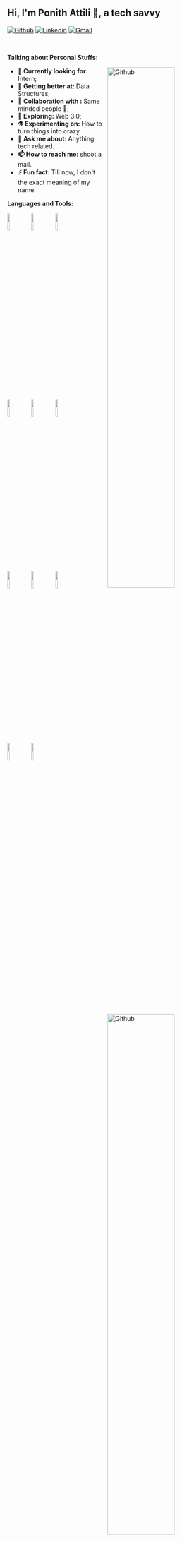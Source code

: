 <!-- Your title -->
## Hi, I'm Ponith Attili 👋, a tech savvy 

<!-- Your badges
You can use the website to generate badges: https://shields.io/
-->

[![Github](https://img.shields.io/badge/-Github-000?style=flat&logo=Github&logoColor=white)](https://github.com/ran93r1210)
[![Linkedin](https://img.shields.io/badge/-LinkedIn-blue?style=flat&logo=Linkedin&logoColor=white)](https://www.linkedin.com/in/ran93r1210)
[![Gmail](https://img.shields.io/badge/-Gmail-c14438?style=flat&logo=Gmail&logoColor=white)](mailto:n160226@rgukt.ac.in)

&nbsp;

<!-- Talking about you -->
**Talking about Personal Stuffs:**

<!-- Any image aligned to the right. Beware the width -->
<img width="55%" align="right" alt="Github" src="https://raw.githubusercontent.com/onimur/.github/master/.resources/git-header.svg" />
<ul>
<li>
  <b>🔭 Currently looking for:</b> Intern;
   </li>
  <li>
     <b>🌱 Getting better at:  </b>  Data Structures;
   </li>
  <li>
    <b>👯 Collaboration with : </b> Same minded people 🤝;
  </li>
  <li>
     <b>🤔 Exploring: </b> Web 3.0;
   </li>
   <li>
      <b>⚗️ Experimenting on: </b> How to turn things into crazy.
   </li>
   <li>
     <b>💬 Ask me about: </b> Anything tech related.
   </li>
 
   <li>
     <b>📫 How to reach me: </b> shoot a mail.
   </li>
   
   <li>
     <b>⚡ Fun fact:  </b>Till now, I don't the exact meaning of my name.
   </li>
</ul>

**Languages and Tools:** 

<!-- Your github readme stats
You can use this api: https://github.com/anuraghazra/github-readme-stats
-->
<img width="55%" align="right" alt="Github" src="https://raw.githubusercontent.com/onimur/.github/master/.resources/git-header.svg" />


  <!-- Your languages and tools. Be careful with the alignment. 
  You can use this sites to get logos: https://www.vectorlogo.zone or https://simpleicons.org/
  -->
  <code><img width="10%" src="https://www.vectorlogo.zone/logos/python/python-horizontal.svg"></code>
  <code img width="10%" src="https://raw.githubusercontent.com/coinranking/cryptocurrency-icons/ad7cea718a05c79d950ce4c6dda913987f44c9a2/icons/curves_curves.svg"></code>
  <code><img width="10%" src="https://www.vectorlogo.zone/logos/java/java-ar21.svg"></code>
  <code><img width="10%" src="https://www.vectorlogo.zone/logos/php/php-horizontal.svg"></code>
  
  <br />
  <code><img width="10%" src="https://www.vectorlogo.zone/logos/w3_html5/w3_html5-ar21.svg"></code>
  <code><img width="10%" src="https://www.vectorlogo.zone/logos/w3_css/w3_css-ar21.svg"></code>
  <code><img width="10%" src="https://www.vectorlogo.zone/logos/javascript/javascript-horizontal.svg"></code>
  <br />
  <code><img width="10%" src="https://www.vectorlogo.zone/logos/djangoproject/djangoproject-ar21.svg"></code>
  <code><img width="10%" src="https://www.vectorlogo.zone/logos/phpmyadmin/phpmyadmin-ar21.svg"></code>
  <code><img width="10%" src="https://www.vectorlogo.zone/logos/firebase/firebase-ar21.svg"></code>
  <br />
  <code><img width="10%" src="https://www.vectorlogo.zone/logos/git-scm/git-scm-ar21.svg"></code>
  <code><img width="10%" src="https://www.vectorlogo.zone/logos/yaml/yaml-ar21.svg"></code>
</p>
